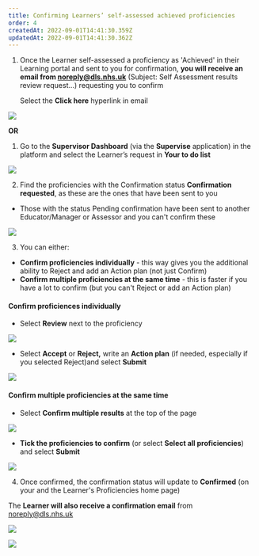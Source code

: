 ```yaml
---
title: Confirming Learners’ self-assessed achieved proficiencies
order: 4
createdAt: 2022-09-01T14:41:30.359Z
updatedAt: 2022-09-01T14:41:30.362Z
---
```

1. Once the Learner self-assessed a proficiency as 'Achieved' in their Learning portal and sent to you for confirmation, **you will receive an email from noreply@dls.nhs.uk** (Subject: Self Assessment results review request...) requesting you to confirm

   Select the **Click here** hyperlink​ in email

![](/img/confirming-proficiencies_1_o.png)

**OR**

1. Go to the **Supervisor Dashboard** (via the **Supervise** application) in the platform and select the Learner’s request in **Your to do list** 

![](/img/learning-contract_3.png)

2. Find the proficiencies with the Confirmation status **Confirmation requested**, as these are the ones that have been sent to you

* Those with the status Pending confirmation have been sent to another Educator/Manager or Assessor and you can't confirm these

![](/img/confirming-proficiencies_1_n.png)

3. You can either: 

* **Confirm proficiencies individually**  - this way gives you the additional ability to Reject and add an Action plan (not just Confirm)
* **Confirm multiple proficiencies at the same time** - this is faster if you have a lot to confirm (but you can't Reject or add an Action plan)

#### Confirm proficiences individually

* Select **Review** next to the proficiency 

![](/img/confirming-proficiencies_3.png)

* Select **Accept** or **Reject,** write an **Action plan** (if needed, especially if you selected Reject)and select **Submit**

![](/img/confirming-proficiencies_4_n.png)

#### Confirm multiple proficiencies at the same time

* Select **Confirm multiple results** at the top of the page

![](/img/confirming-proficiencies_6.png)

* **Tick the proficiencies to confirm** (or select **Select all proficiencies**) and select **Submit**

![](/img/confirming-proficiencies_7_n.png)

4. Once confirmed, the confirmation status will update to **Confirmed** (on your and the Learner's Proficiencies home page) 

The **Learner will also receive a confirmation email** from noreply@dls.nhs.uk​​ 

![](/img/confirming-proficiencies_8.png)

![](/img/confirming-proficiencies_9.png)